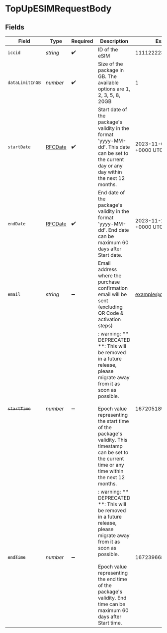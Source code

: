 # TopUpESIMRequestBody


## Fields

| Field                                                                                                                                                                                                                                                                            | Type                                                                                                                                                                                                                                                                             | Required                                                                                                                                                                                                                                                                         | Description                                                                                                                                                                                                                                                                      | Example                                                                                                                                                                                                                                                                          |
| -------------------------------------------------------------------------------------------------------------------------------------------------------------------------------------------------------------------------------------------------------------------------------- | -------------------------------------------------------------------------------------------------------------------------------------------------------------------------------------------------------------------------------------------------------------------------------- | -------------------------------------------------------------------------------------------------------------------------------------------------------------------------------------------------------------------------------------------------------------------------------- | -------------------------------------------------------------------------------------------------------------------------------------------------------------------------------------------------------------------------------------------------------------------------------- | -------------------------------------------------------------------------------------------------------------------------------------------------------------------------------------------------------------------------------------------------------------------------------- |
| `iccid`                                                                                                                                                                                                                                                                          | *string*                                                                                                                                                                                                                                                                         | :heavy_check_mark:                                                                                                                                                                                                                                                               | ID of the eSIM                                                                                                                                                                                                                                                                   | 1111222233334444555                                                                                                                                                                                                                                                              |
| `dataLimitInGB`                                                                                                                                                                                                                                                                  | *number*                                                                                                                                                                                                                                                                         | :heavy_check_mark:                                                                                                                                                                                                                                                               | Size of the package in GB. The available options are 1, 2, 3, 5, 8, 20GB                                                                                                                                                                                                         | 1                                                                                                                                                                                                                                                                                |
| `startDate`                                                                                                                                                                                                                                                                      | [RFCDate](../../types/rfcdate.md)                                                                                                                                                                                                                                                | :heavy_check_mark:                                                                                                                                                                                                                                                               | Start date of the package's validity in the format 'yyyy-MM-dd'. This date can be set to the current day or any day within the next 12 months.                                                                                                                                   | 2023-11-01 00:00:00 +0000 UTC                                                                                                                                                                                                                                                    |
| `endDate`                                                                                                                                                                                                                                                                        | [RFCDate](../../types/rfcdate.md)                                                                                                                                                                                                                                                | :heavy_check_mark:                                                                                                                                                                                                                                                               | End date of the package's validity in the format 'yyyy-MM-dd'. End date can be maximum 60 days after Start date.                                                                                                                                                                 | 2023-11-20 00:00:00 +0000 UTC                                                                                                                                                                                                                                                    |
| `email`                                                                                                                                                                                                                                                                          | *string*                                                                                                                                                                                                                                                                         | :heavy_minus_sign:                                                                                                                                                                                                                                                               | Email address where the purchase confirmation email will be sent (excluding QR Code & activation steps)                                                                                                                                                                          | example@domain.com                                                                                                                                                                                                                                                               |
| ~~`startTime`~~                                                                                                                                                                                                                                                                  | *number*                                                                                                                                                                                                                                                                         | :heavy_minus_sign:                                                                                                                                                                                                                                                               | : warning: ** DEPRECATED **: This will be removed in a future release, please migrate away from it as soon as possible.<br/><br/>Epoch value representing the start time of the package's validity. This timestamp can be set to the current time or any time within the next 12 months. | 1672051891                                                                                                                                                                                                                                                                       |
| ~~`endTime`~~                                                                                                                                                                                                                                                                    | *number*                                                                                                                                                                                                                                                                         | :heavy_minus_sign:                                                                                                                                                                                                                                                               | : warning: ** DEPRECATED **: This will be removed in a future release, please migrate away from it as soon as possible.<br/><br/>Epoch value representing the end time of the package's validity. End time can be maximum 60 days after Start time.                              | 1672396681                                                                                                                                                                                                                                                                       |